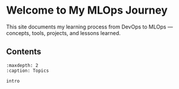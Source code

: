 # Welcome to My MLOps Journey

This site documents my learning process from DevOps to MLOps — concepts, tools, projects, and lessons learned.

## Contents
```{toctree}
:maxdepth: 2
:caption: Topics

intro
